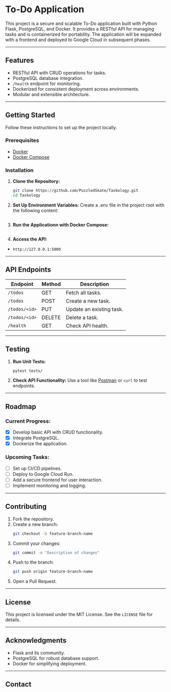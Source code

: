 # To-Do Application

This project is a secure and scalable To-Do application built with Python Flask, PostgreSQL, and Docker. It provides a RESTful API for managing tasks and is containerized for portability. The application will be expanded with a frontend and deployed to Google Cloud in subsequent phases.

---

## Features

- RESTful API with CRUD operations for tasks.
- PostgreSQL database integration.
- `/health` endpoint for monitoring.
- Dockerized for consistent deployment across environments.
- Modular and extensible architecture.

---

## Getting Started

Follow these instructions to set up the project locally.

### Prerequisites

- [Docker](https://www.docker.com/)
- [Docker Compose](https://docs.docker.com/compose/)

### Installation

1. **Clone the Repository:**
   ```bash
   git clone https://github.com/PuzzledSkate/Taskology.git
   cd Taskology
   ```

2. **Set Up Environment Variables:**
   Create a .env file in the project root with the following content:
   ```DATABASE_URL=postgresql://postgres:postgres@db:5432/todo_db
   ```

3. **Run the Applicationn with Docker Compose:**
   ```docker-compose up --build
   ```

4. **Access the API:**
- `http://127.0.0.1:5000`
---

## API Endpoints

| Endpoint          | Method | Description            |
|-------------------|--------|------------------------|
| `/todos`          | GET    | Fetch all tasks.       |
| `/todos`          | POST   | Create a new task.     |
| `/todos/<id>`     | PUT    | Update an existing task. |
| `/todos/<id>`     | DELETE | Delete a task.         |
| `/health`         | GET    | Check API health.      |

---

## Testing

1. **Run Unit Tests:**
   ```bash
   pytest tests/
   ```

2. **Check API Functionality:**
   Use a tool like [Postman](https://www.postman.com/) or `curl` to test endpoints.

---

## Roadmap

### Current Progress:
- [x] Develop basic API with CRUD functionality.
- [x] Integrate PostgreSQL.
- [x] Dockerize the application.

### Upcoming Tasks:
- [ ] Set up CI/CD pipelines.
- [ ] Deploy to Google Cloud Run.
- [ ] Add a secure frontend for user interaction.
- [ ] Implement monitoring and logging.

---

## Contributing

1. Fork the repository.
2. Create a new branch:
   ```bash
   git checkout -b feature-branch-name
   ```
3. Commit your changes:
   ```bash
   git commit -m "Description of changes"
   ```
4. Push to the branch:
   ```bash
   git push origin feature-branch-name
   ```
5. Open a Pull Request.

---

## License

This project is licensed under the MIT License. See the `LICENSE` file for details.

---

## Acknowledgments

- Flask and its community.
- PostgreSQL for robust database support.
- Docker for simplifying deployment.

---

## Contact




